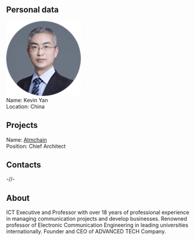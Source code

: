 ## Personal data
![ photo](photo/kevin_yan.png)  
Name: Kevin Yan  
Location: China
## Projects 
Name: [Atmchain](../projects/atmchain.md)  
Position: Chief Architect 
## Contacts
-//-
## About
ICT Executive and Professor with over 18 years of professional experience in managing communication projects and develop businesses. Renowned professor of Electronic Communication Engineering in leading universities internationally. Founder and CEO of ADVANCED TECH Company.
